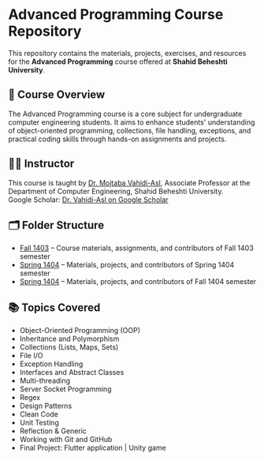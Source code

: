# Advanced Programming Course Repository

This repository contains the materials, projects, exercises, and resources for the **Advanced Programming** course offered at **Shahid Beheshti University**.

## 📘 Course Overview

The Advanced Programming course is a core subject for undergraduate computer engineering students. It aims to enhance students' understanding of object-oriented programming, collections, file handling, exceptions, and practical coding skills through hands-on assignments and projects.

## 👨‍🏫 Instructor

This course is taught by [Dr. Mojtaba Vahidi-Asl](https://facultymembers.sbu.ac.ir/vahidi/), Associate Professor at the Department of Computer Engineering, Shahid Beheshti University.  
Google Scholar: [Dr. Vahidi-Asl on Google Scholar](https://scholar.google.com.my/citations?user=Ex_tgAgAAAAJ&hl=en)

## 🗂️ Folder Structure

- [Fall 1403](./Fall1403/README.md) – Course materials, assignments, and contributors of Fall 1403 semester
- [Spring 1404](./Spring1404/README.md) – Materials, projects, and contributors of Spring 1404 semester
- [Spring 1404](./Fall1404/README.md) – Materials, projects, and contributors of Fall 1404 semester

## 📚 Topics Covered

- Object-Oriented Programming (OOP)
- Inheritance and Polymorphism
- Collections (Lists, Maps, Sets)
- File I/O
- Exception Handling
- Interfaces and Abstract Classes
- Multi-threading
- Server Socket Programming
- Regex
- Design Patterns
- Clean Code
- Unit Testing
- Reflection & Generic
- Working with Git and GitHub
- Final Project: Flutter application | Unity game
